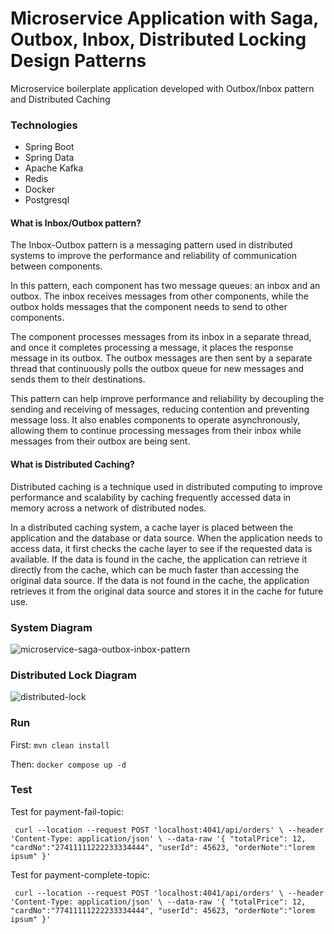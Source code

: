 # Microservice Application with Saga, Outbox, Inbox, Distributed Locking Design Patterns
Microservice boilerplate application developed with Outbox/Inbox pattern and Distributed Caching
### Technologies
* Spring Boot
* Spring Data
* Apache Kafka
* Redis
* Docker
* Postgresql

#### What is Inbox/Outbox pattern?
The Inbox-Outbox pattern is a messaging pattern used in distributed systems to improve the performance and reliability of communication between components.

In this pattern, each component has two message queues: an inbox and an outbox. The inbox receives messages from other components, while the outbox holds messages that the component needs to send to other components.

The component processes messages from its inbox in a separate thread, and once it completes processing a message, it places the response message in its outbox. The outbox messages are then sent by a separate thread that continuously polls the outbox queue for new messages and sends them to their destinations.

This pattern can help improve performance and reliability by decoupling the sending and receiving of messages, reducing contention and preventing message loss. It also enables components to operate asynchronously, allowing them to continue processing messages from their inbox while messages from their outbox are being sent.

#### What is Distributed Caching?
Distributed caching is a technique used in distributed computing to improve performance and scalability by caching frequently accessed data in memory across a network of distributed nodes.

In a distributed caching system, a cache layer is placed between the application and the database or data source. When the application needs to access data, it first checks the cache layer to see if the requested data is available. If the data is found in the cache, the application can retrieve it directly from the cache, which can be much faster than accessing the original data source. If the data is not found in the cache, the application retrieves it from the original data source and stores it in the cache for future use.

### System Diagram
![microservice-saga-outbox-inbox-pattern](https://user-images.githubusercontent.com/47754791/229523982-685a5dba-78ee-41b3-b64a-6cc8bf9210eb.jpg)

### Distributed Lock Diagram
![distributed-lock](https://user-images.githubusercontent.com/47754791/224034101-bc4be8ff-735d-4f81-910d-a789ed64b5d2.jpg)

### Run
First: 
``
mvn clean install
``

Then:
``
docker compose up -d
``

### Test
Test for payment-fail-topic:

``
curl --location --request POST 'localhost:4041/api/orders' \
--header 'Content-Type: application/json' \
--data-raw '{
"totalPrice": 12,
"cardNo":"27411111222233334444",
"userId": 45623,
"orderNote":"lorem ipsum"
}'``


Test for payment-complete-topic:

``
curl --location --request POST 'localhost:4041/api/orders' \
--header 'Content-Type: application/json' \
--data-raw '{
"totalPrice": 12,
"cardNo":"77411111222233334444",
"userId": 45623,
"orderNote":"lorem ipsum"
}'``

